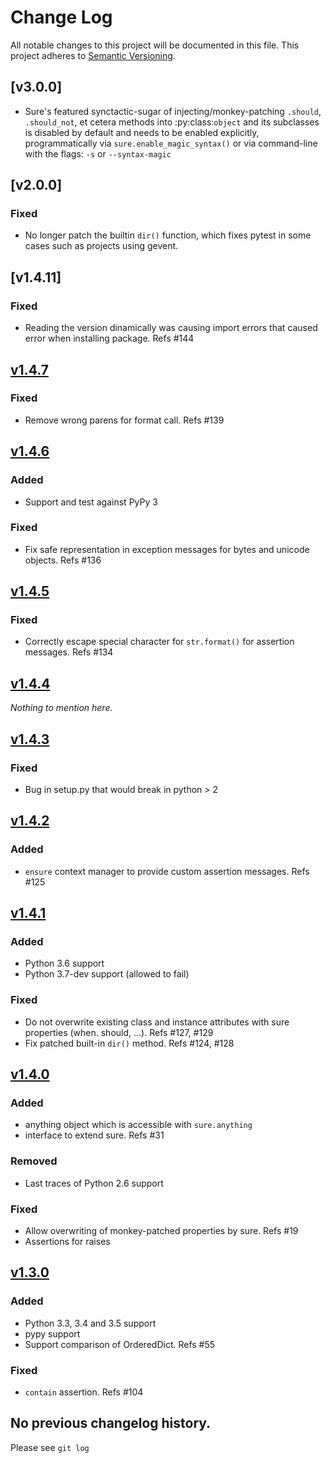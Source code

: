 # Change Log
All notable changes to this project will be documented in this file.
This project adheres to [Semantic Versioning](http://semver.org/).


## [v3.0.0]
- Sure's featured synctactic-sugar of injecting/monkey-patching
  ``.should``, ``.should_not``, et cetera methods into
  :py:class:`object` and its subclasses is disabled by default and needs to be enabled explicitly, programmatically via ``sure.enable_magic_syntax()`` or via command-line with the flags: ``-s`` or ``--syntax-magic``

## [v2.0.0]
### Fixed
- No longer patch the builtin `dir()` function, which fixes pytest in some cases such as projects using gevent.

## [v1.4.11]
### Fixed
- Reading the version dinamically was causing import errors that caused error when installing package. Refs #144

## [v1.4.7]
### Fixed
- Remove wrong parens for format call. Refs #139

## [v1.4.6]
### Added
- Support and test against PyPy 3

### Fixed
- Fix safe representation in exception messages for bytes and unicode objects. Refs #136

## [v1.4.5]
### Fixed
- Correctly escape special character for `str.format()` for assertion messages. Refs #134

## [v1.4.4]

*Nothing to mention here.*

## [v1.4.3]
### Fixed
- Bug in setup.py that would break in python > 2

## [v1.4.2]
### Added
- `ensure` context manager to provide custom assertion messages. Refs #125

## [v1.4.1]
### Added
- Python 3.6 support
- Python 3.7-dev support (allowed to fail)

### Fixed
- Do not overwrite existing class and instance attributes with sure properties (when. should, ...). Refs #127, #129
- Fix patched built-in `dir()` method. Refs #124, #128

## [v1.4.0]
### Added
- anything object which is accessible with `sure.anything`
- interface to extend sure. Refs #31

### Removed
- Last traces of Python 2.6 support

### Fixed
- Allow overwriting of monkey-patched properties by sure. Refs #19
- Assertions for raises

## [v1.3.0]
### Added
- Python 3.3, 3.4 and 3.5 support
- pypy support
- Support comparison of OrderedDict. Refs #55

### Fixed
- `contain` assertion. Refs #104


## No previous changelog history.

Please see `git log`

[Unreleased]: https://github.com/gabrielfalcao/sure/compare/v1.4.7...HEAD
[v1.4.7]: https://github.com/gabrielfalcao/sure/compare/1.4.6...v1.4.7
[v1.4.6]: https://github.com/gabrielfalcao/sure/compare/1.4.5...v1.4.6
[v1.4.5]: https://github.com/gabrielfalcao/sure/compare/1.4.4...v1.4.5
[v1.4.4]: https://github.com/gabrielfalcao/sure/compare/1.4.3...v1.4.4
[v1.4.3]: https://github.com/gabrielfalcao/sure/compare/1.4.2...v1.4.3
[v1.4.2]: https://github.com/gabrielfalcao/sure/compare/1.4.1...v1.4.2
[v1.4.1]: https://github.com/gabrielfalcao/sure/compare/1.4.0...v1.4.1
[v1.4.0]: https://github.com/gabrielfalcao/sure/compare/1.3.0...v1.4.0
[v1.3.0]: https://github.com/gabrielfalcao/sure/compare/1.2.9...v1.3.0
[1.2.9]: https://github.com/gabrielfalcao/sure/compare/1.2.5...1.2.9
[1.2.5]: https://github.com/gabrielfalcao/sure/compare/1.2.4...1.2.5
